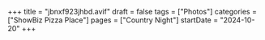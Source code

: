 +++
title = "jbnxf923jhbd.avif"
draft = false
tags = ["Photos"]
categories = ["ShowBiz Pizza Place"]
pages = ["Country Night"]
startDate = "2024-10-20"
+++
